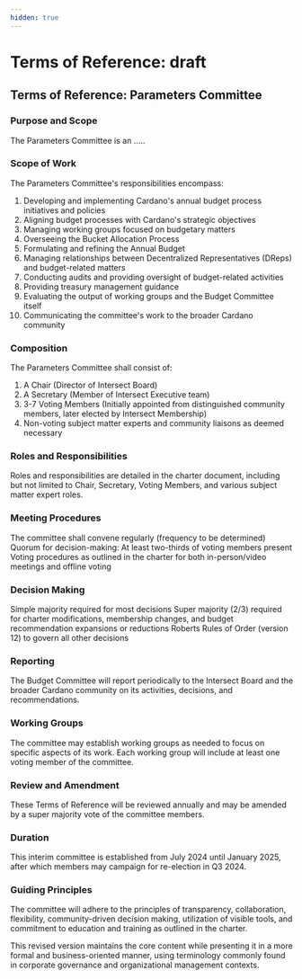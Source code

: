 ```yaml
---
hidden: true
---
```


# Terms of Reference: draft

## Terms of Reference: Parameters Committee

### **Purpose and Scope**

The Parameters Committee is an .....

### **Scope of Work**

The Parameters Committee's responsibilities encompass:

1. Developing and implementing Cardano's annual budget process initiatives and policies
2. Aligning budget processes with Cardano's strategic objectives
3. Managing working groups focused on budgetary matters
4. Overseeing the Bucket Allocation Process
5. Formulating and refining the Annual Budget
6. Managing relationships between Decentralized Representatives (DReps) and budget-related matters
7. Conducting audits and providing oversight of budget-related activities
8. Providing treasury management guidance
9. Evaluating the output of working groups and the Budget Committee itself
10. Communicating the committee's work to the broader Cardano community

### **Composition**

The Parameters Committee shall consist of:

1. A Chair (Director of Intersect Board)
2. A Secretary (Member of Intersect Executive team)
3. 3-7 Voting Members (Initially appointed from distinguished community members, later elected by Intersect Membership)
4. Non-voting subject matter experts and community liaisons as deemed necessary

### **Roles and Responsibilities**

Roles and responsibilities are detailed in the charter document, including but not limited to Chair, Secretary, Voting Members, and various subject matter expert roles.

### **Meeting Procedures**

The committee shall convene regularly (frequency to be determined) Quorum for decision-making: At least two-thirds of voting members present Voting procedures as outlined in the charter for both in-person/video meetings and offline voting

### **Decision Making**

Simple majority required for most decisions Super majority (2/3) required for charter modifications, membership changes, and budget recommendation expansions or reductions Roberts Rules of Order (version 12) to govern all other decisions

### **Reporting**

The Budget Committee will report periodically to the Intersect Board and the broader Cardano community on its activities, decisions, and recommendations.

### **Working Groups**

The committee may establish working groups as needed to focus on specific aspects of its work. Each working group will include at least one voting member of the committee.

### **Review and Amendment**

These Terms of Reference will be reviewed annually and may be amended by a super majority vote of the committee members.

### **Duration**

This interim committee is established from July 2024 until January 2025, after which members may campaign for re-election in Q3 2024.

### **Guiding Principles**

The committee will adhere to the principles of transparency, collaboration, flexibility, community-driven decision making, utilization of visible tools, and commitment to education and training as outlined in the charter.

This revised version maintains the core content while presenting it in a more formal and business-oriented manner, using terminology commonly found in corporate governance and organizational management contexts.
